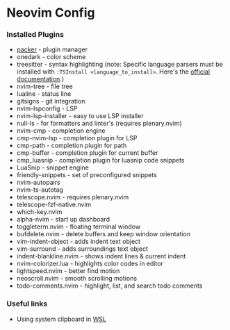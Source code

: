 # Neovim Config

### Installed Plugins

- [packer](https://github.com/wbthomason/packer.nvim) - plugin manager
- onedark - color scheme
- treesitter - syntax highlighting (note: Specific language parsers must be installed with `:TSInstall <language_to_install>`. Here's the [official documentation](https://github.com/nvim-treesitter/nvim-treesitter#language-parsers).)
- nvim-tree - file tree
- lualine - status line
- gitsigns - git integration
- nvim-lspconfig - LSP
- nvim-lsp-installer - easy to use LSP installer
- null-ls - for formatters and linter's (requires plenary.nvim)
- nvim-cmp - completion engine
- cmp-nvim-lsp - completion plugin for LSP
- cmp-path - completion plugin for path
- cmp-buffer - completion plugin for current buffer
- cmp_luasnip - completion plugin for luasnip code snippets
- LuaSnip - snippet engine
- friendly-snippets - set of preconfigured snippets
- nvim-autopairs
- nvim-ts-autotag
- telescope.nvim - requires plenary.nvim
- telescope-fzf-native.nvim
- which-key.nvim
- alpha-nvim - start up dashboard
- toggleterm.nvim - floating terminal window
- bufdelete.nvim - delete buffers and keep window orientation
- vim-indent-object - adds indent text object
- vim-surround - adds surroundings text object
- indent-blankline.nvim - shows indent lines & current indent
- nvim-colorizer.lua - highlights color codes in editor
- lightspeed.nvim - better find motion
- neoscroll.nvim - smooth scrolling motions
- todo-comments.nvim - highlight, list, and search todo comments

### Useful links

- Using system clipboard in [WSL](https://github.com/neovim/neovim/wiki/FAQ#how-to-use-the-windows-clipboard-from-wsl)
